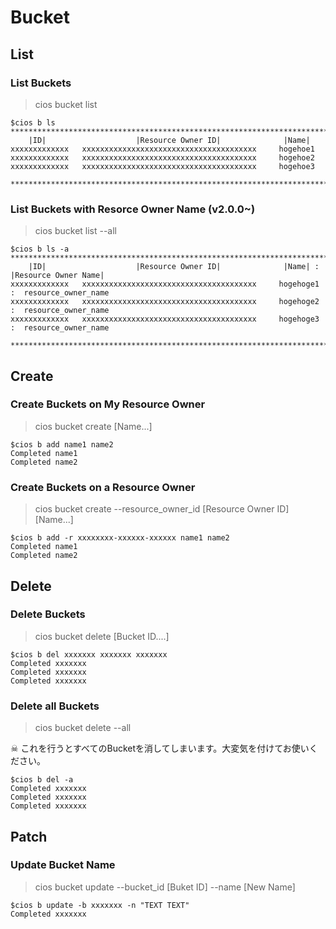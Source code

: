 # Bucket

## List

### List Buckets

> cios bucket list

```shell
$cios b ls
***********************************************************************
    |ID|                    |Resource Owner ID|              |Name|
xxxxxxxxxxxxx   xxxxxxxxxxxxxxxxxxxxxxxxxxxxxxxxxxxxxxx     hogehoe1
xxxxxxxxxxxxx   xxxxxxxxxxxxxxxxxxxxxxxxxxxxxxxxxxxxxxx     hogehoe2
xxxxxxxxxxxxx   xxxxxxxxxxxxxxxxxxxxxxxxxxxxxxxxxxxxxxx     hogehoe3

***********************************************************************
```

### List Buckets with Resorce Owner Name (v2.0.0~)

> cios bucket list --all

```shell
$cios b ls -a
*****************************************************************************************************
    |ID|                    |Resource Owner ID|              |Name| : |Resource Owner Name|
xxxxxxxxxxxxx   xxxxxxxxxxxxxxxxxxxxxxxxxxxxxxxxxxxxxxx     hogehoge1  :  resource_owner_name
xxxxxxxxxxxxx   xxxxxxxxxxxxxxxxxxxxxxxxxxxxxxxxxxxxxxx     hogehoge2  :  resource_owner_name
xxxxxxxxxxxxx   xxxxxxxxxxxxxxxxxxxxxxxxxxxxxxxxxxxxxxx     hogehoge3  :  resource_owner_name

*****************************************************************************************************
```

## Create

### Create Buckets on My Resource Owner

> cios bucket create [Name...]

```shell
$cios b add name1 name2
Completed name1
Completed name2
```

### Create Buckets on a Resource Owner

> cios bucket create --resource_owner_id [Resource Owner ID] [Name...]

```shell
$cios b add -r xxxxxxxx-xxxxxx-xxxxxx name1 name2
Completed name1
Completed name2
```

## Delete

### Delete Buckets

> cios bucket delete [Bucket ID....]

```shell
$cios b del xxxxxxx xxxxxxx xxxxxxx
Completed xxxxxxx
Completed xxxxxxx
Completed xxxxxxx
```

### Delete all Buckets

> cios bucket delete --all

☠ これを行うとすべてのBucketを消してしまいます。大変気を付けてお使いください。

```shell
$cios b del -a
Completed xxxxxxx
Completed xxxxxxx
Completed xxxxxxx
```

## Patch

### Update Bucket Name

> cios bucket update --bucket_id [Buket ID] --name [New Name]

```shell
$cios b update -b xxxxxxx -n "TEXT TEXT"
Completed xxxxxxx
```
